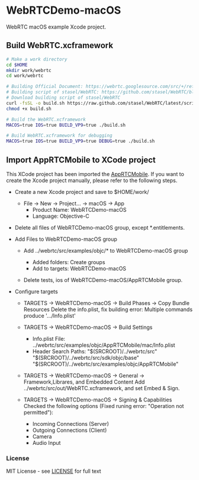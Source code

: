 # WebRTCDemo-macOS

WebRTC macOS example Xcode project.

## Build WebRTC.xcframework

```sh
# Make a work directory
cd $HOME
mkdir work/webrtc
cd work/webrtc

# Building Official Document: https://webrtc.googlesource.com/src/+/refs/heads/main/docs/native-code/development/index.md
# Building script of stasel/WebRTC: https://github.com/stasel/WebRTC/blob/latest/scripts/build.sh
# Download building script of stasel/WebRTC
curl -fsSL -o build.sh https://raw.github.com/stasel/WebRTC/latest/scripts/build.sh
chmod +x build.sh

# Build the WebRTC.xcframework
MACOS=true IOS=true BUILD_VP9=true ./build.sh

# Build WebRTC.xcframework for debugging
MACOS=true IOS=true BUILD_VP9=true DEBUG=true ./build.sh
```

## Import AppRTCMobile to XCode project

This XCode project has been imported the [AppRTCMobile](https://webrtc.googlesource.com/src/+/refs/heads/main/examples/objc/). If you want to create the Xcode project manually, please refer to the following steps.

- Create a new Xcode project and save to $HOME/work/
  - File -> New -> Project... -> macOS -> App
    - Product Name: WebRTCDemo-macOS
    - Language: Objective-C

- Delete all files of WebRTCDemo-macOS group, except *.entitlements.

- Add Files to WebRTCDemo-macOS group
  - Add ../webrtc/src/examples/objc/* to WebRTCDemo-macOS group
    - Added folders: Create groups
    - Add to targets: WebRTCDemo-macOS

  - Delete tests, ios of WebRTCDemo-macOS/AppRTCMobile group.

- Configure targets
    - TARGETS -> WebRTCDemo-macOS -> Build Phases -> Copy Bundle Resources
        Delete the info.plist, fix building error: Multiple commands produce '.../Info.plist'

    - TARGETS -> WebRTCDemo-macOS -> Build Settings
        - Info.plist File: ../webrtc/src/examples/objc/AppRTCMobile/mac/Info.plist
        - Header Search Paths: "$(SRCROOT)/../webrtc/src" "$(SRCROOT)/../webrtc/src/sdk/objc/base" "$(SRCROOT)/../webrtc/src/examples/objc/AppRTCMobile"

    - TARGETS -> WebRTCDemo-macOS -> General -> Framework,Librares, and Embedded Content
        Add ../webrtc/src/out/WebRTC.xcframework, and set Embed & Sign.

    - TARGETS -> WebRTCDemo-macOS -> Signing & Capabilities
        Checked the following options (Fixed runing error: "Operation not permitted"):
        - Incoming Connections (Server)
        - Outgoing Connections (Client)
        - Camera
        - Audio Input

### License

MIT License - see [LICENSE](LICENSE) for full text
